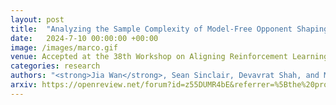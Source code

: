 ```yaml
---
layout: post
title:  "Analyzing the Sample Complexity of Model-Free Opponent Shaping"
date:   2024-7-10 00:00:00 +00:00
image: /images/marco.gif
venue: Accepted at the 38th Workshop on Aligning Reinforcement Learning Experimentalists and Theorists (ARLET), the <strong>International Conference on Machine Learning (ICML)</strong>, 2024, Vienna, Austria.
categories: research
authors: "<strong>Jia Wan</strong>, Sean Sinclair, Devavrat Shah, and Martin Wainwright"
arxiv: https://openreview.net/forum?id=z55DUMR4bE&referrer=%5Bthe%20profile%20of%20Jia%20Wan%5D(%2Fprofile%3Fid%3D~Jia_Wan3)
---
```

